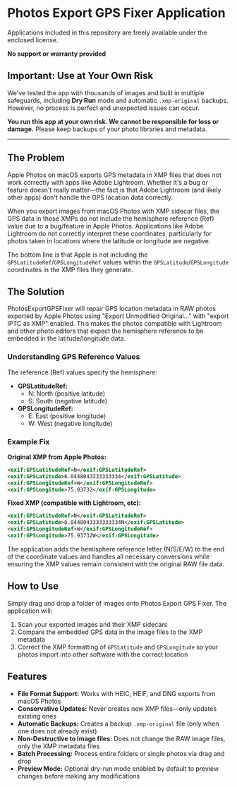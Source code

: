 # Photos Export GPS Fixer Application

Applications included in this repository are freely available under the enclosed license. 

**No support or warranty provided**

## Important: Use at Your Own Risk

We've tested the app with thousands of images and built in multiple safeguards, including **Dry Run** mode and automatic `.xmp-original` backups. However, no process is perfect and unexpected issues can occur.

**You run this app at your own risk. We cannot be responsible for loss or damage.** Please keep backups of your photo libraries and metadata.

---

## The Problem

Apple Photos on macOS exports GPS metadata in XMP files that does not work correctly with apps like Adobe Lightroom. Whether it's a bug or feature doesn't really matter—the fact is that Adobe Lightroom (and likely other apps) don't handle the GPS location data correctly.

When you export images from macOS Photos with XMP sidecar files, the GPS data in those XMPs do not include the hemisphere reference (Ref) value due to a bug/feature in Apple Photos. Applications like Adobe Lightroom do not correctly interpret these coordinates, particularly for photos taken in locations where the latitude or longitude are negative.

The bottom line is that Apple is not including the `GPSLatitudeRef`/`GPSLongitudeRef` values within the `GPSLatitude`/`GPSLongitude` coordinates in the XMP files they generate.

## The Solution

PhotosExportGPSFixer will repair GPS location metadata in RAW photos exported by Apple Photos using "Export Unmodified Original..." with "export IPTC as XMP" enabled. This makes the photos compatible with Lightroom and other photo editors that expect the hemisphere reference to be embedded in the latitude/longitude data.

### Understanding GPS Reference Values

The reference (Ref) values specify the hemisphere:

- **GPSLatitudeRef:**
  - N: North (positive latitude)
  - S: South (negative latitude)
- **GPSLongitudeRef:**
  - E: East (positive longitude)
  - W: West (negative longitude)

### Example Fix

**Original XMP from Apple Photos:**
```xml
<exif:GPSLatitudeRef>N</exif:GPSLatitudeRef>
<exif:GPSLatitude>6.0448043333333334</exif:GPSLatitude>
<exif:GPSLongitudeRef>W</exif:GPSLongitudeRef>
<exif:GPSLongitude>75.93732</exif:GPSLongitude>
```

**Fixed XMP (compatible with Lightroom, etc):**
```xml
<exif:GPSLatitudeRef>N</exif:GPSLatitudeRef>
<exif:GPSLatitude>6.0448043333333334N</exif:GPSLatitude>
<exif:GPSLongitudeRef>W</exif:GPSLongitudeRef>
<exif:GPSLongitude>75.93732W</exif:GPSLongitude>
```

The application adds the hemisphere reference letter (N/S/E/W) to the end of the coordinate values and handles all necessary conversions while ensuring the XMP values remain consistent with the original RAW file data.

## How to Use

Simply drag and drop a folder of images onto Photos Export GPS Fixer. The application will:

1. Scan your exported images and their XMP sidecars
2. Compare the embedded GPS data in the image files to the XMP metadata
3. Correct the XMP formatting of `GPSLatitude` and `GPSLongitude` so your photos import into other software with the correct location

## Features

- **File Format Support:** Works with HEIC, HEIF, and DNG exports from macOS Photos
- **Conservative Updates:** Never creates new XMP files—only updates existing ones
- **Automatic Backups:** Creates a backup `.xmp-original` file (only when one does not already exist)
- **Non-Destructive to Image files:** Does not change the RAW image files, only the XMP metadata files
- **Batch Processing:** Process entire folders or single photos via drag and drop
- **Preview Mode:** Optional dry-run mode enabled by default to preview changes before making any modifications
